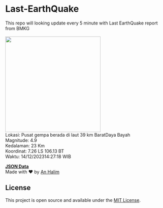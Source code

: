 # Last-EarthQuake
This repo will looking update every 5 minute with Last EarthQuake report from BMKG
<br>
<br>
<img src="https://static.bmkg.go.id/20231214142718.mmi.jpg" width="300"/>
<br>
Lokasi: Pusat gempa berada di laut 39 km BaratDaya Bayah <br>
Magnitude: 4.9 <br>
Kedalaman: 23 Km <br>
Koordinat: 7.26 LS 106.13 BT <br>
Waktu: 14/12/202314:27:18 WIB <br>

<a href="./data/data.json">**JSON Data**</a>
<br>
Made with ❤️ by <a href="https://github.com/an-halim">An Halim</a>
## License

This project is open source and available under the [MIT License](LICENSE).
